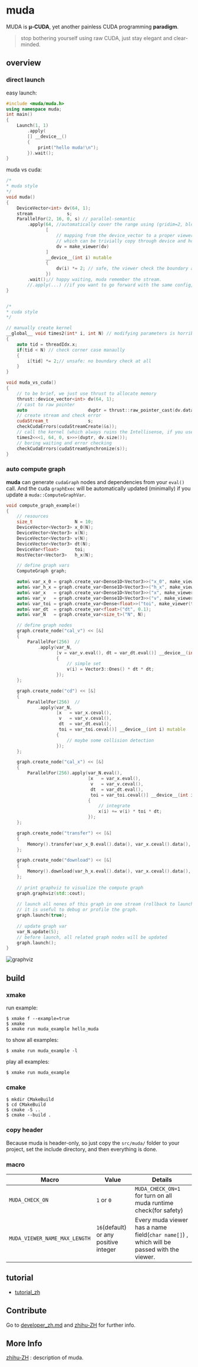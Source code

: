 # muda
MUDA is **μ-CUDA**, yet another painless CUDA programming **paradigm**.

> stop bothering yourself using raw CUDA, just stay elegant and clear-minded.

## overview

### direct launch

easy launch:

```c++
#include <muda/muda.h>
using namespace muda;
int main()
{
    Launch(1, 1)
        .apply(
        [] __device__() 
        {
            print("hello muda!\n"); 
        }).wait();
}
```

muda vs cuda:

```c++
/* 
* muda style
*/
void muda()
{
    DeviceVector<int> dv(64, 1);
    stream             s;
    ParallelFor(2, 16, 0, s) // parallel-semantic
        .apply(64, //automatically cover the range using (gridim=2, blockdim=16)
               [
                   // mapping from the device_vector to a proper viewer
                   // which can be trivially copy through device and host
                   dv = make_viewer(dv) 
               ] 
               __device__(int i) mutable
               { 
                   dv(i) *= 2; // safe, the viewer check the boundary automatically
               })
        .wait();// happy waiting, muda remember the stream.
    	//.apply(...) //if you want to go forward with the same config, just call .apply() again.
}


/* 
* cuda style
*/

// manually create kernel
__global__ void times2(int* i, int N) // modifying parameters is horrible
{
    auto tid = threadIdx.x;
    if(tid < N) // check corner case manaully
    {
        i[tid] *= 2;// unsafe: no boundary check at all
    }
}

void muda_vs_cuda()
{
    // to be brief, we just use thrust to allocate memory
    thrust::device_vector<int> dv(64, 1);
    // cast to raw pointer
    auto                       dvptr = thrust::raw_pointer_cast(dv.data());
    // create stream and check error
    cudaStream_t               s;
    checkCudaErrors(cudaStreamCreate(&s));
    // call the kernel (which always ruins the Intellisense, if you use VS.)
    times2<<<1, 64, 0, s>>>(dvptr, dv.size());
    // boring waiting and error checking
    checkCudaErrors(cudaStreamSynchronize(s));
}
```

### auto compute graph

**muda** can generate `cudaGraph` nodes and dependencies from your `eval()` call. And the cuda `graphExec` will be automatically updated (minimally) if you update a `muda::ComputeGraphVar`. 

```c++
void compute_graph_example()
{    
	// resources
    size_t                N = 10;
    DeviceVector<Vector3> x_0(N);
    DeviceVector<Vector3> x(N);
    DeviceVector<Vector3> v(N);
    DeviceVector<Vector3> dt(N);
    DeviceVar<float>      toi;
    HostVector<Vector3>   h_x(N);

    // define graph vars
    ComputeGraph graph;

    auto& var_x_0 = graph.create_var<Dense1D<Vector3>>("x_0", make_viewer(x_0));
    auto& var_h_x = graph.create_var<Dense1D<Vector3>>("h_x", make_viewer(h_x));
    auto& var_x   = graph.create_var<Dense1D<Vector3>>("x", make_viewer(x));
    auto& var_v   = graph.create_var<Dense1D<Vector3>>("v", make_viewer(v));
    auto& var_toi = graph.create_var<Dense<float>>("toi", make_viewer(toi));
    auto& var_dt  = graph.create_var<float>("dt", 0.1);
    auto& var_N   = graph.create_var<size_t>("N", N);

    // define graph nodes
    graph.create_node("cal_v") << [&]
    {
        ParallelFor(256)  //
            .apply(var_N,
                   [v = var_v.eval(), dt = var_dt.eval()] __device__(int i) mutable
                   {
                       // simple set
                       v(i) = Vector3::Ones() * dt * dt;
                   });
    };

    graph.create_node("cd") << [&]
    {
        ParallelFor(256)  //
            .apply(var_N,
                   [x   = var_x.ceval(),
                    v   = var_v.ceval(),
                    dt  = var_dt.eval(),
                    toi = var_toi.ceval()] __device__(int i) mutable
                   {
                       // maybe some collision detection
                   });
    };

    graph.create_node("cal_x") << [&]
    {
        ParallelFor(256).apply(var_N.eval(),
                               [x   = var_x.eval(),
                                v   = var_v.ceval(),
                                dt  = var_dt.eval(),
                                toi = var_toi.ceval()] __device__(int i) mutable
                               {
                                   // integrate
                                   x(i) += v(i) * toi * dt;
                               });
    };

    graph.create_node("transfer") << [&]
    {
        Memory().transfer(var_x_0.eval().data(), var_x.ceval().data(), N * sizeof(Vector3));
    };

    graph.create_node("download") << [&]
    {
        Memory().download(var_h_x.eval().data(), var_x.ceval().data(), N * sizeof(Vector3));
    };
	
    // print graphviz to visualize the compute graph
    graph.graphviz(std::cout);
    
    // launch all nones of this graph in one stream (rollback to launch kernels on a single stream)
    // it is useful to debug or profile the graph.
    graph.launch(true);
    
    // update graph var
    var_N.update(5);
    // before launch, all related graph nodes will be updated
    graph.launch();
}
```

![graphviz](README.assets/graphviz.svg)

## build

### xmake

run example:

```shell
$ xmake f --example=true
$ xmake 
$ xmake run muda_example hello_muda
```
to show all examples:

```shell
$ xmake run muda_example -l
```
play all examples:

```shell
$ xmake run muda_example
```
### cmake

```shell
$ mkdir CMakeBuild
$ cd CMakeBuild
$ cmake -S ..
$ cmake --build .
```

### copy header

Because muda is header-only, so just copy the `src/muda/` folder to your project, set the include directory, and then everything is done.

### macro

| Macro                         | Value                                 | Details                                                      |
| ----------------------------- | ------------------------------------- | ------------------------------------------------------------ |
| `MUDA_CHECK_ON`               | `1` or `0`                            | `MUDA_CHECK_ON=1` for turn on all muda runtime check(for safety) |
| `MUDA_VIEWER_NAME_MAX_LENGTH` | `16`(default) or any positive integer | Every muda viewer has a name field(`char name[]`) , which will be passed with the viewer. |

## tutorial

- [tutorial_zh](./doc/tutorial_zh.md)

## Contribute

Go to [developer_zh.md](./doc/developer_zh.md) and [zhihu-ZH](https://zhuanlan.zhihu.com/p/592439225) for further info.

## More Info

[zhihu-ZH](https://zhuanlan.zhihu.com/p/592439225) :  description of muda.






